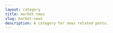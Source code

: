 ```yaml
---
layout: category
title: market news
slug: market-news
description: A category for news related posts.
---
```

